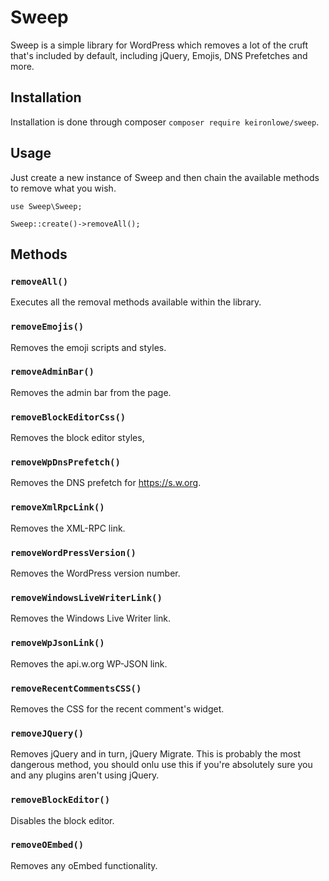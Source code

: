 # Sweep
Sweep is a simple library for WordPress which removes a lot of the cruft that's included by default, including jQuery, Emojis, DNS Prefetches and more.

## Installation
Installation is done through composer `composer require keironlowe/sweep`.
 
## Usage
Just create a new instance of Sweep and then chain the available methods to remove what you wish.
```
use Sweep\Sweep;

Sweep::create()->removeAll();
```

## Methods

### `removeAll()`

Executes all the removal methods available within the library.

### `removeEmojis()`
Removes the emoji scripts and styles.

### `removeAdminBar()`
Removes the admin bar from the page.

### `removeBlockEditorCss()`
Removes the block editor styles,

### `removeWpDnsPrefetch()` 
Removes the DNS prefetch for https://s.w.org.

### `removeXmlRpcLink()`
Removes the XML-RPC link.

### `removeWordPressVersion()`
Removes the WordPress version number.

### `removeWindowsLiveWriterLink()`
Removes the Windows Live Writer link.

### `removeWpJsonLink()`
Removes the api.w.org WP-JSON link.

### `removeRecentCommentsCSS()`
Removes the CSS for the recent comment's widget.

### `removeJQuery()`
Removes jQuery and in turn, jQuery Migrate. This is probably the most dangerous method, you should onlu use this if you're absolutely sure you and any plugins aren't using jQuery.

### `removeBlockEditor()`
Disables the block editor.

### `removeOEmbed()`
Removes any oEmbed functionality.